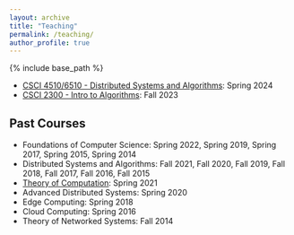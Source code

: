 ```yaml
---
layout: archive
title: "Teaching"
permalink: /teaching/
author_profile: true
---
```


{% include base_path %}

* [CSCI 4510/6510 - Distributed Systems and Algorithms](/teaching/dsa-spring-2024): Spring 2024
* [CSCI 2300 - Intro to Algorithms](/teaching/csci-2300-fall-2023): Fall 2023



## Past Courses
* Foundations of Computer Science: Spring 2022, Spring 2019, Spring 2017, Spring 2015, Spring 2014
* Distributed Systems and Algorithms: Fall 2021, Fall 2020, Fall 2019, Fall 2018, Fall 2017, Fall 2016, Fall 2015
* [Theory of Computation](https://www.cs.rpi.edu/~pattes3/toc/): Spring 2021
* Advanced Distributed Systems: Spring 2020
* Edge Computing: Spring 2018
* Cloud Computing: Spring 2016
* Theory of Networked Systems: Fall 2014

